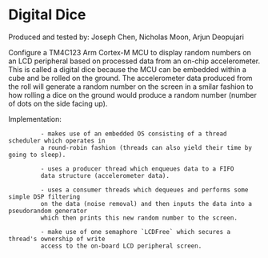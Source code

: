 # Digital Dice

Produced and tested by: Joseph Chen, Nicholas Moon, Arjun Deopujari 

Configure a TM4C123 Arm Cortex-M MCU to display random numbers on an LCD peripheral based on processed data from an on-chip accelerometer.  This is called a digital dice because the MCU can be embedded within a cube and be rolled on the ground.  The accelerometer data produced from the roll will generate a random number on the screen in a smilar fashion to how rolling a dice on the ground would produce a random number (number of dots on the side facing up).

Implementation:

             - makes use of an embedded OS consisting of a thread scheduler which operates in 
             a round-robin fashion (threads can also yield their time by going to sleep). 
             
             - uses a producer thread which enqueues data to a FIFO 
             data structure (accelerometer data). 
             
             - uses a consumer threads which dequeues and performs some simple DSP filtering 
             on the data (noise removal) and then inputs the data into a pseudorandom generator 
             which then prints this new random number to the screen.
             
             - make use of one semaphore `LCDFree` which secures a thread's ownership of write 
             access to the on-board LCD peripheral screen.


